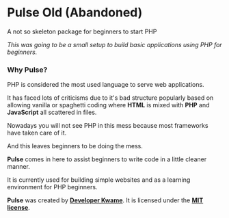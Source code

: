 # Pulse Old (Abandoned)

A not so skeleton package for beginners to start PHP

*This was going to be a small setup to build basic applications
using PHP for beginners.*

### Why Pulse?
PHP is considered the most used language to serve web applications. 

It has faced lots of criticisms due to it's bad structure popularly based on allowing
vanilla or spaghetti coding where **HTML** is mixed with **PHP** and **JavaScript** all scattered in files.

Nowadays you will not see PHP in this mess because most frameworks have taken care of it.

And this leaves beginners to be doing the mess. 

**Pulse** comes in here to assist beginners to write code in a little cleaner manner.

It is currently used for building simple websites and as a learning environment for PHP beginners.

**Pulse** was created by **[Developer Kwame](https://developerkwame.com)**.
It is licensed under the **[MIT license](https://opensource.org/licenses/MIT)**.

